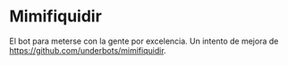 # Mimifiquidir
El bot para meterse con la gente por excelencia. Un intento de mejora de https://github.com/underbots/mimifiquidir.

